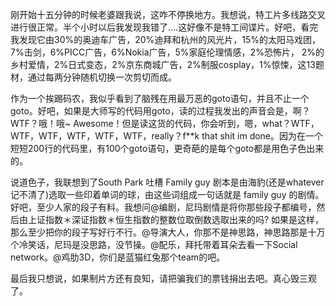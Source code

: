 刚开始十五分钟的时候老婆跟我说，这咋不停换地方。我想说，特工片多线路交叉进行很正常。半个小时以后我发现我错了....这好像不是特工间谍片。好吧，看完我发现它由30%的奥迪车广告，20%迪拜和杭州的风光片，15%的太阳马戏团，7%击剑，6%PICC广告，6%Nokia广告，5%家庭伦理情感，2%恐怖片， 2%的乡村爱情，2%日式变态，2%京东商城广告，2%制服cosplay，1%惊悚，这13题材，通过每两分钟随机切换一次剪切而成。

作为一个挨踢码农，我似乎看到了脑残在用最万恶的goto语句，并且不止一个goto。好吧，如果是大师写的代码用goto，读的过程我发出的声音会是，啊？WTF？哦！哦~ Awesome！但是读这货的代码，你会听到，嗯，what？WTF，WTF，WTF，WTF，WTF，WTF，really？f**k  that shit im done。因为在一个短短200行的代码里，有100个goto语句，更奇葩的是每个goto都是用色子色出来的。

说道色子，我联想到了South Park 吐槽 Family guy 剧本是由海豹(还是whatever记不清了)选取一些印着单词的球，由这些词组成一句话就是 family guy 的剧情。好吧，至少人家的段子有料。我想问@编剧，尼玛剧情是将你那些段子都编号，然后由上证指数＊深证指数＊恒生指数的整数位取倒数选取出来的吗? 如果是这样，那么至少把你的段子写好行不行。@导演大人，你那不是神思路，神思路那是十万个冷笑话，尼玛是没思路，没节操。@配乐，拜托带着耳朵去看一下Social network。@鸡肋3D，你们是蓝猫红兔那个team的吧。

最后我只想说，如果制片方还有良知，请把骗我们的票钱捐出去吧。真心毁三观了。
